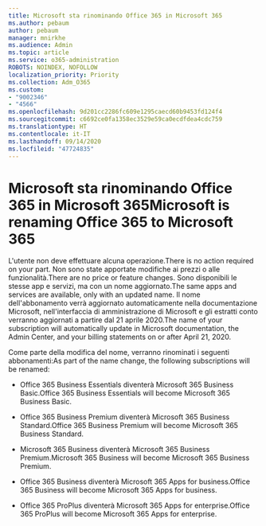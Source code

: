 ```yaml
---
title: Microsoft sta rinominando Office 365 in Microsoft 365
ms.author: pebaum
author: pebaum
manager: mnirkhe
ms.audience: Admin
ms.topic: article
ms.service: o365-administration
ROBOTS: NOINDEX, NOFOLLOW
localization_priority: Priority
ms.collection: Adm_O365
ms.custom:
- "9002346"
- "4566"
ms.openlocfilehash: 9d201cc2286fc609e1295caecd60b9453fd124f4
ms.sourcegitcommit: c6692ce0fa1358ec3529e59ca0ecdfdea4cdc759
ms.translationtype: HT
ms.contentlocale: it-IT
ms.lasthandoff: 09/14/2020
ms.locfileid: "47724835"
---
```

# <a name="microsoft-is-renaming-office-365-to-microsoft-365"></a><span data-ttu-id="96dfe-102">Microsoft sta rinominando Office 365 in Microsoft 365</span><span class="sxs-lookup"><span data-stu-id="96dfe-102">Microsoft is renaming Office 365 to Microsoft 365</span></span>

<span data-ttu-id="96dfe-103">L'utente non deve effettuare alcuna operazione.</span><span class="sxs-lookup"><span data-stu-id="96dfe-103">There is no action required on your part.</span></span> <span data-ttu-id="96dfe-104">Non sono state apportate modifiche ai prezzi o alle funzionalità.</span><span class="sxs-lookup"><span data-stu-id="96dfe-104">There are no price or feature changes.</span></span> <span data-ttu-id="96dfe-105">Sono disponibili le stesse app e servizi, ma con un nome aggiornato.</span><span class="sxs-lookup"><span data-stu-id="96dfe-105">The same apps and services are available, only with an updated name.</span></span> <span data-ttu-id="96dfe-106">Il nome dell'abbonamento verrà aggiornato automaticamente nella documentazione Microsoft, nell'interfaccia di amministrazione di Microsoft e gli estratti conto verranno aggiornati a partire dal 21 aprile 2020.</span><span class="sxs-lookup"><span data-stu-id="96dfe-106">The name of your subscription will automatically update in Microsoft documentation, the Admin Center, and your billing statements on or after April 21, 2020.</span></span>

<span data-ttu-id="96dfe-107">Come parte della modifica del nome, verranno rinominati i seguenti abbonamenti:</span><span class="sxs-lookup"><span data-stu-id="96dfe-107">As part of the name change, the following subscriptions will be renamed:</span></span>

- <span data-ttu-id="96dfe-108">Office 365 Business Essentials diventerà Microsoft 365 Business Basic.</span><span class="sxs-lookup"><span data-stu-id="96dfe-108">Office 365 Business Essentials will become Microsoft 365 Business Basic.</span></span>

- <span data-ttu-id="96dfe-109">Office 365 Business Premium diventerà Microsoft 365 Business Standard.</span><span class="sxs-lookup"><span data-stu-id="96dfe-109">Office 365 Business Premium will become Microsoft 365 Business Standard.</span></span>

- <span data-ttu-id="96dfe-110">Microsoft 365 Business diventerà Microsoft 365 Business Premium.</span><span class="sxs-lookup"><span data-stu-id="96dfe-110">Microsoft 365 Business will become Microsoft 365 Business Premium.</span></span>

- <span data-ttu-id="96dfe-111">Office 365 Business diventerà Microsoft 365 Apps for business.</span><span class="sxs-lookup"><span data-stu-id="96dfe-111">Office 365 Business will become Microsoft 365 Apps for business.</span></span>

- <span data-ttu-id="96dfe-112">Office 365 ProPlus diventerà Microsoft 365 Apps for enterprise.</span><span class="sxs-lookup"><span data-stu-id="96dfe-112">Office 365 ProPlus will become Microsoft 365 Apps for enterprise.</span></span>
